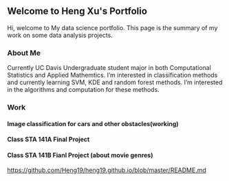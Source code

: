 ## Welcome to Heng Xu's Portfolio 
Hi, welcome to My data science portfolio. This page is the summary of my work on some data analysis projects.

### About Me
Currently UC Davis Undergraduate student major in both Computational Statistics and Applied Mathemtics. I’m interested in classification methods and currently learning SVM, KDE and random forest methods. I’m interested in the algorithms and computation for these methods. 

### Work


#### Image classification for cars and other obstacles(working)
#### Class STA 141A Final Project
#### Class STA 141B Fianl Project (about movie genres)
https://github.com/Heng19/heng19.github.io/blob/master/README.md

